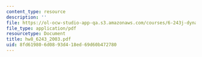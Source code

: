 ```yaml
---
content_type: resource
description: ''
file: https://ol-ocw-studio-app-qa.s3.amazonaws.com/courses/6-243j-dynamics-of-nonlinear-systems-fall-2003/8fd619806d0893d418ed69d60b472780_hw8_6243_2003.pdf
file_type: application/pdf
resourcetype: Document
title: hw8_6243_2003.pdf
uid: 8fd61980-6d08-93d4-18ed-69d60b472780
---
```

